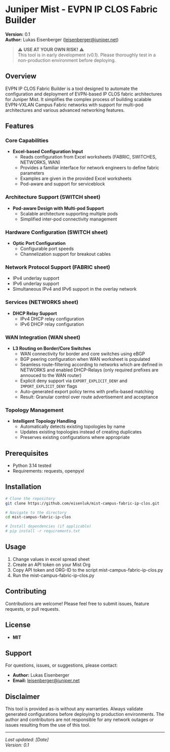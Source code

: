 # Juniper Mist - EVPN IP CLOS Fabric Builder

**Version:** 0.1  
**Author:** Lukas Eisenberger (leisenberger@juniper.net)

> ⚠️ **USE AT YOUR OWN RISK!** ⚠️  
> This tool is in early development (v0.1). Please thoroughly test in a non-production environment before deploying.

## Overview

EVPN IP CLOS Fabric Builder is a tool designed to automate the configuration and deployment of EVPN-based IP CLOS fabric architectures for Juniper Mist. It simplifies the complex process of building scalable EVPN-VXLAN Campus Fabric networks with support for multi-pod architectures and various advanced networking features.

## Features

### Core Capabilities
- **Excel-based Configuration Input**
  - Reads configuration from Excel worksheets (FABRIC, SWITCHES, NETWORKS, WAN)
  - Provides a familiar interface for network engineers to define fabric parameters
  - Examples are given in the provided Excel worksheets
  - Pod-aware and support for serviceblock

### Architecture Support (SWITCH sheet)
- **Pod-aware Design with Multi-pod Support**
  - Scalable architecture supporting multiple pods
  - Simplified inter-pod connectivity management

### Hardware Configuration (SWITCH sheet)
- **Optic Port Configuration**
  - Configurable port speeds
  - Channelization support for breakout cables

### Network Protocol Support (FABRIC sheet)
  - IPv4 underlay support
  - IPv6 underlay support
  - Simultaneous IPv4 and IPv6 support in the overlay network

### Services (NETWORKS sheet)
- **DHCP Relay Support**
  - IPv4 DHCP relay configuration
  - IPv6 DHCP relay configuration

### WAN Integration (WAN sheet)
- **L3 Routing on Border/Core Switches**
  - WAN connectivity for border and core switches using eBGP
  - BGP peering configuration when WAN worksheet is populated
  - Seamless route-filtering according to networks which are defined in NETWORKS and enabled DHCP-Relays (only required prefixes are annouced to the WAN router)
  - Explicit deny support via `EXPORT_EXPLICIT_DENY` and `IMPORT_EXPLICIT_DENY` flags
  - Auto-generated export policy terms with prefix-based matching
  - Result: Granular control over route advertisement and acceptance

### Topology Management
- **Intelligent Topology Handling**
  - Automatically detects existing topologies by name
  - Updates existing topologies instead of creating duplicates
  - Preserves existing configurations where appropriate

## Prerequisites
- Python 3.14 tested
- Requirements: requests, openpyxl

## Installation

```bash
# Clone the repository
git clone https://github.com/eisenluk/mist-campus-fabric-ip-clos.git

# Navigate to the directory
cd mist-campus-fabric-ip-clos

# Install dependencies (if applicable)
# pip install -r requirements.txt
```

## Usage

1. Change values in excel spread sheet
2. Create an API token on your Mist Org
3. Copy API token and ORG-ID to the script mist-campus-fabric-ip-clos.py
4. Run the mist-campus-fabric-ip-clos.py

## Contributing

Contributions are welcome! Please feel free to submit issues, feature requests, or pull requests.

## License

- **MIT**

## Support

For questions, issues, or suggestions, please contact:
- **Author:** Lukas Eisenberger
- **Email:** leisenberger@juniper.net

## Disclaimer

This tool is provided as-is without any warranties. Always validate generated configurations before deploying to production environments. The author and contributors are not responsible for any network outages or issues resulting from the use of this tool.

---

*Last updated: [Date]*  
*Version: 0.1*
